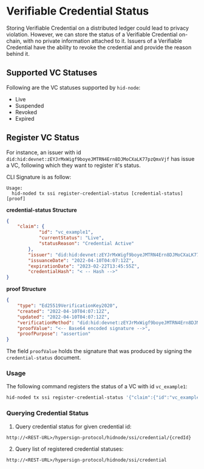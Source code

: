 # Verifiable Credential Status

Storing Verifiable Credential on a distributed ledger could lead to privacy violation. However, we can store the status of a Verifiable Credential on-chain, with no private information attached to it. Issuers of a Verifiable Credential have the ability to revoke the credential and provide the reason behind it.

## Supported VC Statuses

Following are the VC statuses supported by `hid-node`:

- Live
-	Suspended
-	Revoked
-	Expired

## Register VC Status

For instance, an issuer with id `did:hid:devnet:zEYJrMxWigf9boyeJMTRN4Ern8DJMoCXaLK77pzQmxVjf` has issue a VC, following which they want to register it's status.

CLI Signature is as follow:

```
Usage:
  hid-noded tx ssi register-credential-status [credential-status] [proof]
```

**credential-status Structure**

```json
{
    "claim": {
            "id": "vc_example1",
            "currentStatus": "Live",
            "statusReason": "Credential Active"
        },
        "issuer": "did:hid:devnet:zEYJrMxWigf9boyeJMTRN4Ern8DJMoCXaLK77pzQmxVjf",
        "issuanceDate": "2022-04-10T04:07:12Z",
        "expirationDate": "2023-02-22T13:45:55Z",
        "credentialHash": "< -- Hash -->"
}
```

**proof Structure**

```json
{
    "type": "Ed25519VerificationKey2020",
    "created": "2022-04-10T04:07:12Z",
    "updated": "2022-04-10T04:07:12Z",
    "verificationMethod": "did:hid:devnet:zEYJrMxWigf9boyeJMTRN4Ern8DJMoCXaLK77pzQmxVjf#key-1",
    "proofValue": "<-- Base64 encoded signature -->",
    "proofPurpose": "assertion"
}
```

The field `proofValue` holds the signature that was produced by signing the `credential-status` document. 

### Usage

The following command registers the status of a VC with id `vc_example1`:

```sh
hid-noded tx ssi register-credential-status '{"claim":{"id":"vc_example1","currentStatus":"Live","statusReason":"Credential Active"},"issuer":"did:hid:devnet:zEYJrMxWigf9boyeJMTRN4Ern8DJMoCXaLK77pzQmxVjf","issuanceDate":"2022-04-10T04:07:12Z","expirationDate":"2023-02-22T13:45:55Z","credentialHash":"< -- Hash -->"}' '{"type":"Ed25519VerificationKey2020","created":"2022-04-10T04:07:12Z","updated":"2022-04-10T04:07:12Z","verificationMethod":"did:hid:devnet:zEYJrMxWigf9boyeJMTRN4Ern8DJMoCXaLK77pzQmxVjf#key-1","proofValue":"<-- Base64 encoded signature -->","proofPurpose":"assertion"}' --from <hid-account>
```

### Querying Credential Status

1. Query credential status for given credential id:

```
http://<REST-URL>/hypersign-protocol/hidnode/ssi/credential/{credId}
```

2. Query list of registered credential statuses:

```
http://<REST-URL>/hypersign-protocol/hidnode/ssi/credential
```
